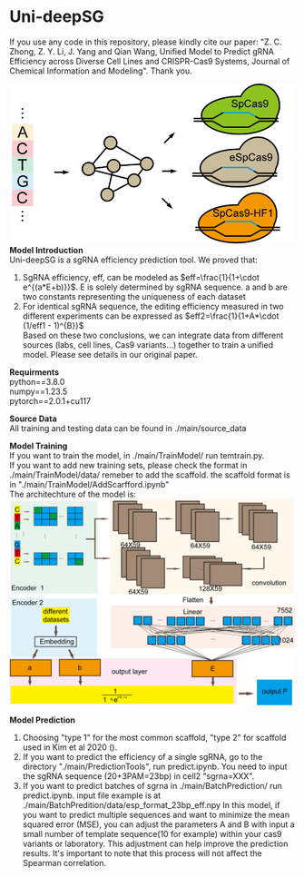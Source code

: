 # Uni-deepSG
If you use any code in this repository, please kindly cite our paper: "Z. C. Zhong, Z. Y. Li, J. Yang and Qian Wang, Unified Model to Predict gRNA Efficiency across Diverse Cell Lines and CRISPR-Cas9 Systems, Journal of Chemical Information and Modeling". Thank you.

![uni-deepSG](./topic.png)<br>
**Model Introduction**  
Uni-deepSG is a sgRNA efficiency prediction tool. We proved that:
1) SgRNA efficiency, eff, can be modeled as  $eff=\frac{1}{1+\cdot e^{(a*E+b)}}$. E is solely determined by sgRNA sequence. a and b are two constants representing the uniqueness of each dataset
2) For identical sgRNA sequence, the editing efficiency measured in two different experiments can be expressed as $eff2=\frac{1}{1+A*\cdot (1/eff1 - 1)^{B}}$  
Based on these two conclusions, we can integrate data from different sources (labs, cell lines, Cas9 variants...) together to train a unified model. Please see details in our original paper.

**Requirments**  
python==3.8.0  
numpy==1.23.5  
pytorch==2.0.1+cu117    

**Source Data**  
All training and testing data can be found in ./main/source_data  

**Model Training**  
If you want to train the model, in ./main/TrainModel/ run temtrain.py.  
If you want to add new training sets, please check the format in ./main/TrainModel/data/ remeber to add the scaffold. the scaffold format is in "./main/TrainModel/AddScarfford.ipynb"<br>
The architechture of the model is:  
![MODEL](./model.png)
 

**Model Prediction**  
1. Choosing "type 1" for the most common scaffold, "type 2" for scaffold used in Kim et al 2020  ().
2. If you want to predict the efficiency of a single sgRNA, go to the directory "./main/PredictionTools", run predict.ipynb. You need to input the sgRNA sequence (20+3PAM=23bp) in cell2 "sgrna=XXX".
3. If you want to predict batches of sgrna in ./main/BatchPrediction/ run predict.ipynb. input file example is at ./main/BatchPredition/data/esp_format_23bp_eff.npy
In this model, if you want to predict multiple sequences and want to minimize the mean squared error (MSE), you can adjust the parameters A and B with input a small number of template sequence(10 for example) within your cas9 variants or laboratory. This adjustment can help improve the prediction results. It's important to note that this process will not affect the Spearman correlation.
